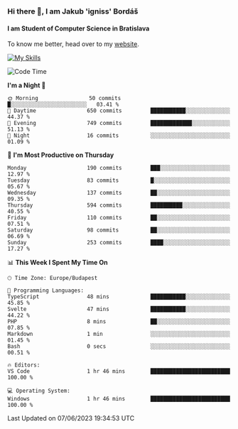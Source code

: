 ### Hi there 👋, I am Jakub 'igniss' Bordáš

#### I am Student of Computer Science in Bratislava
To know me better, head over to my [website](https://bordas.sk).

[![My Skills](https://skillicons.dev/icons?i=js,html,css,figma,svelte,java,kotlin,python,postgresql,typescript,nest,nodejs)](https://bordas.sk)


<!--START_SECTION:waka-->
![Code Time](http://img.shields.io/badge/Code%20Time-1%2C166%20hrs%2040%20mins-blue)

**I'm a Night 🦉** 

```text
🌞 Morning                50 commits          █░░░░░░░░░░░░░░░░░░░░░░░░   03.41 % 
🌆 Daytime                650 commits         ███████████░░░░░░░░░░░░░░   44.37 % 
🌃 Evening                749 commits         █████████████░░░░░░░░░░░░   51.13 % 
🌙 Night                  16 commits          ░░░░░░░░░░░░░░░░░░░░░░░░░   01.09 % 
```
📅 **I'm Most Productive on Thursday** 

```text
Monday                   190 commits         ███░░░░░░░░░░░░░░░░░░░░░░   12.97 % 
Tuesday                  83 commits          █░░░░░░░░░░░░░░░░░░░░░░░░   05.67 % 
Wednesday                137 commits         ██░░░░░░░░░░░░░░░░░░░░░░░   09.35 % 
Thursday                 594 commits         ██████████░░░░░░░░░░░░░░░   40.55 % 
Friday                   110 commits         ██░░░░░░░░░░░░░░░░░░░░░░░   07.51 % 
Saturday                 98 commits          ██░░░░░░░░░░░░░░░░░░░░░░░   06.69 % 
Sunday                   253 commits         ████░░░░░░░░░░░░░░░░░░░░░   17.27 % 
```


📊 **This Week I Spent My Time On** 

```text
🕑︎ Time Zone: Europe/Budapest

💬 Programming Languages: 
TypeScript               48 mins             ███████████░░░░░░░░░░░░░░   45.85 % 
Svelte                   47 mins             ███████████░░░░░░░░░░░░░░   44.22 % 
PHP                      8 mins              ██░░░░░░░░░░░░░░░░░░░░░░░   07.85 % 
Markdown                 1 min               ░░░░░░░░░░░░░░░░░░░░░░░░░   01.45 % 
Bash                     0 secs              ░░░░░░░░░░░░░░░░░░░░░░░░░   00.51 % 

🔥 Editors: 
VS Code                  1 hr 46 mins        █████████████████████████   100.00 % 

💻 Operating System: 
Windows                  1 hr 46 mins        █████████████████████████   100.00 % 
```


 Last Updated on 07/06/2023 19:34:53 UTC
<!--END_SECTION:waka-->
